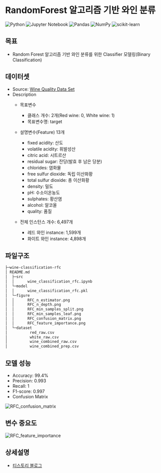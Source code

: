 # RandomForest 알고리즘 기반 와인 분류
![Python](https://img.shields.io/badge/python-3670A0?style=for-the-badge&logo=python&logoColor=ffdd54)
![Jupyter Notebook](https://img.shields.io/badge/jupyter-%23FA0F00.svg?style=for-the-badge&logo=jupyter&logoColor=white)
![Pandas](https://img.shields.io/badge/pandas-%23150458.svg?style=for-the-badge&logo=pandas&logoColor=white)
![NumPy](https://img.shields.io/badge/numpy-%23013243.svg?style=for-the-badge&logo=numpy&logoColor=white)
![scikit-learn](https://img.shields.io/badge/scikit--learn-%23F7931E.svg?style=for-the-badge&logo=scikit-learn&logoColor=white)

## 목표
- Random Forest 알고리즘 기반 와인 분류를 위한 Classifier 모델링(Binary Classification)

## 데이터셋
- Source: [Wine Quality Data Set](https://archive.ics.uci.edu/ml/datasets/Wine+Quality)
- Description
  - 목표변수
    - 클래스 개수: 2개(Red wine: 0, White wine: 1)
    - 목표변수명: target
  - 설명변수(Feature) 13개
    - fixed acidity: 산도
    - volatile acidity: 휘발성산
    - citric acid: 시트르산
    - residual sugar: 잔당(발효 후 남은 당분)
    - chlorides: 염화물
    - free sulfur dioxide: 독립 이산화황
    - total sulfur dioxide: 총 이산화황
    - density: 밀도
    - pH: 수소이온농도
    - sulphates: 황산염
    - alcohol: 알코올
    - quality: 품질

  - 전체 인스턴스 개수: 6,497개
    - 레드 와인 instance: 1,599개
    - 화이트 와인 instance: 4,898개

## 파일구조
``` bash
├─wine-classification-rfc
│ README.md
│  ├─src
│  │      wine_classification_rfc.ipynb
│  └─model
│  │      wine_classification_rfc.pkl
│  └─figure
│  │      RFC_n_estimator.png
│  │      RFC_n_depth.png
│  │      RFC_min_samples_split.png
│  │      RFC_min_samples_leaf.png
│  │      RFC_confusion_matrix.png
│  │      RFC_feature_importance.png
│  └─dataset
│          red_raw.csv
│          white_raw.csv
│          wine_combined_raw.csv
│          wine_combined_prep.csv
```

## 모델 성능
- Accuracy: 99.4%
- Precision: 0.993
- Recall: 1
- F1-score: 0.997
- Confusion Matrix

![RFC_confusion_matrix](https://user-images.githubusercontent.com/80144296/135718352-266fdeaf-8577-48b0-82df-7921993130f3.png)

## 변수 중요도
![RFC_feature_importance](https://user-images.githubusercontent.com/80144296/135718375-0f310008-7b47-4b2c-93c2-512e0d99e63a.png)

## 상세설명
- [티스토리 블로그](https://heytech.tistory.com/118)

